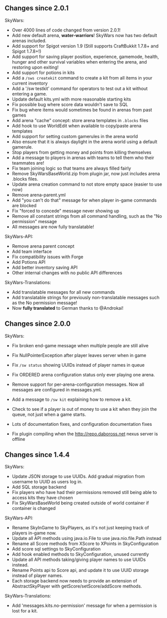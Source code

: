Changes since 2.0.1
-------------------

SkyWars:
- Over 4000 lines of code changed from version 2.0.1!
- Add new default arena, **water-warriors**! SkyWars now has two default arenas included.
- Add support for Spigot version 1.9 (Still supports CraftBukkit 1.7.8+ and Spigot 1.7.8+!)
- Add support for saving player position, experience, gamemode, health, hunger and other survival variables when entering the arena, and restoring upon exiting!
- Add support for potions in kits
- Add a `/sws createkit` command to create a kit from all items in your current inventory
- Add a '/sw testkit' command for operators to test out a kit without entering a game.
- Update default kits.yml with more reasonable starting kits
- Fix possible bug where score data wouldn't save to SQL
- Fix bug where items would sometimes be found in arenas from past games
- Add arena "cache" concept: store arena templates in `.blocks` files
- Add hook to use WorldEdit when available to copy/paste arena templates
- Add support for setting custom gamerules in the arena world
 - Also ensure that it is always daylight in the arena world using a default gamerule.
- Stop players from getting money and points from killing themselves
- Add a message to players in arenas with teams to tell them who their teammates are!
- Fix team joining logic so that teams are always filled fairly
- Remove SkyWarsBaseWorld.zip from plugin jar, now just includes arena .blocks files.
- Update arena creation command to not store empty space (easier to use now)
- Remove arena-parent.yml
- Add "you can't do that" message for when player in-game commands are blocked
- Fix "forced to concede" message never showing up
- Remove all constant strings from all command handling, such as the "No permission" message
 - All messages are now fully translatable!

SkyWars-API:
- Remove arena parent concept
- Add team interface
- Fix compatibility issues with Forge
- Add Potions API
- Add better inventory saving API
- Other internal changes with no public API differences

SkyWars-Translations:
- Add translatable messages for all new commands
- Add translatable strings for previously non-translatable messages such as the No permission message!
- Now **fully translated** to German thanks to @Androkai!

Changes since 2.0.0
-------------------

SkyWars:
* Fix broken end-game message when multiple people are still alive
* Fix NullPointerException after player leaves server when in game
* Fix `/sw status` showing UUIDs instead of player names in queue
* Fix ORDERED arena configuration status only ever playing one arena.
* Remove support for per-arena-configuration messages. Now all messages are configured in messages.yml.
* Add a message to `/sw kit` explaining how to remove a kit.
* Check to see if a player is out of money to use a kit when they join the queue, not just when a game starts.

* Lots of documentation fixes, and configuration documentation fixes
* Fix plugin compiling when the http://repo.daboross.net nexus server is offline

Changes since 1.4.4
-------------------

SkyWars:
* Update JSON storage to use UUIDs. Add gradual migration from username to UUID as users log in.
* Add SQL storage backend
* Fix players who have had their permissions removed still being able to access kits they have chosen
* Fix SkyWarsBaseWorld being created outside of world container if container is changed

SkyWars-API:
* Rename SkyInGame to SkyPlayers, as it's not just keeping track of players in-game now.
* Update all API methods using java.io.File to use java.nio.file.Path instead
* Rename all Score methods from XScore to XPoints in SkyConfiguration
* Add score sql settings to SkyConfiguration
* Add hook enabled methods to SkyConfiguration, unused currently
* Update all API methods taking/giving player names to use UUIDs instead.
* Rename Points api to Score api, and update it to use UUID storage instead of player names.
* Each storage backend now needs to provide an extension of AbstractSkyPlayer with getScore/setScore/addScore methods.

SkyWars-Translations:
* Add 'messages.kits.no-permission' message for when a permission is lost for a kit.
